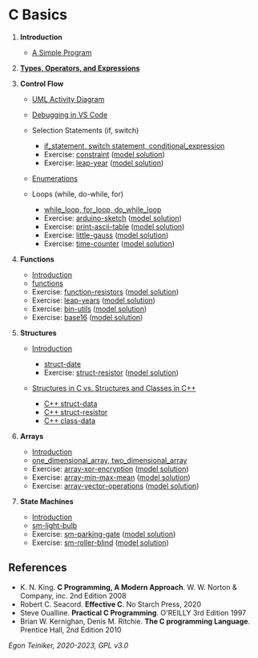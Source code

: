 # C Basics

1. **Introduction**    
    * [A Simple Program](introduction/hello-world)   
        
2. [**Types, Operators, and Expressions**](types-operators-expressions)

3. **Control Flow**
    * [UML Activity Diagram](/configuration-management/documentation/uml/activity-diagram) 
    * [Debugging in VS Code](/configuration-management/debugging/)
    * Selection Statements (if, switch)
        * [if_statement, switch statement, conditional_expression](control-flow/selection)
        * Exercise: [constraint](control-flow/selection/constraint-exercise)
         ([model solution](control-flow/selection/constraint))
        * Exercise: [leap-year](control-flow/selection/leap-year-exercise)
        ([model solution](control-flow/selection/leap-year))
         
    * [Enumerations](control-flow/enumerations)

    * Loops (while, do-while, for)   
        * [while_loop, for_loop, do_while_loop](control-flow/loops)
        * Exercise: [arduino-sketch](control-flow/loops/arduino-sketch-exercise)
        ([model solution](control-flow/loops/arduino-sketch))    
        * Exercise: [print-ascii-table](control-flow/loops/print-ascii-table-exercise)
        ([model solution](control-flow/loops/print-ascii-table))    
        * Exercise: [little-gauss](control-flow/loops/little-gauss-exercise)
        ([model solution](control-flow/loops/little-gauss))
        * Exercise: [time-counter](control-flow/loops/time-counter-exercise)
        ([model solution](control-flow/loops/time-counter))        
            
4. **Functions**
    * [Introduction](functions/README.md) 
    * [functions](functions/)
    * Exercise: [function-resistors](functions/function-resistors-exercise)
        ([model solution](functions/function-resistors))
    * Exercise: [leap-years](functions/leap-years-exercise/)
        ([model solution](functions/leap-years))  
    * Exercise: [bin-utils](functions/bit-utils-exercise)
        ([model solution](functions/bit-utils))  
    * Exercise: [base16](functions/base16-exercise)
        ([model solution](functions/base16))    

5. **Structures**
    * [Introduction](structures/README.md) 
        * [struct-date](structures/struct-date/)
        * Exercise: [struct-resistor](structures/struct-resistor-exercise/)
            ([model solution](structures/struct-resistor))  

    * [Structures in C vs. Structures and Classes in C++](structures/C++Structures.md)
        * [C++ struct-data](structures/cpp-struct-date/)
        * [C++ struct-resistor](structures/cpp-struct-resistor/)
        * [C++ class-data](structures/cpp-class-date/)

6. **Arrays**
    * [Introduction](arrays/README.md)
    * [one_dimensional_array, two_dimensional_array](arrays)
    * Exercise: [array-xor-encryption](arrays/array-xor-encryption-exercise)
        ([model solution](arrays/array-xor-encryption))
    * Exercise: [array-min-max-mean](arrays/array-min-max-mean-exercise)
        ([model solution](arrays/array-min-max-mean))
    * Exercise: [array-vector-operations](arrays/array-vector-operations-exercise)
         ([model solution](arrays/array-vector-operations))


6. **State Machines**
   * [Introduction](statemachine/README.md)  
   * [sm-light-bulb](statemachine/)
   * Exercise: [sm-parking-gate](statemachine/sm-parking-gate-exercise)
      ([model solution](statemachine/sm-parking-gate))
   * Exercise: [sm-roller-blind](statemachine/sm-roller-blind-exercise)
      ([model solution](statemachine/sm-roller-blind))
      

## References
* K. N. King. **C Programming, A Modern Approach**. W. W. Norton & Company, inc. 2nd Edition 2008
* Robert C. Seacord. **Effective C**. No Starch Press, 2020
* Steve Oualline. **Practical C Programming**. O'REILLY 3rd Edition 1997
* Brian W. Kernighan, Denis M. Ritchie. **The C programming Language**. Prentice Hall, 2nd Edition 2010

*Egon Teiniker, 2020-2023, GPL v3.0* 
